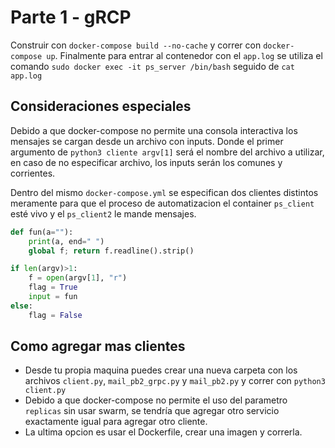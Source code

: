 # Parte 1 - gRCP 
Construir con `docker-compose build --no-cache` y correr con `docker-compose up`. Finalmente para entrar al contenedor con el `app.log` se utiliza el comando `sudo docker exec -it ps_server /bin/bash` seguido de `cat app.log`

## Consideraciones especiales
Debido a que docker-compose no permite una consola interactiva los mensajes se cargan desde un archivo con inputs. Donde el primer argumento de `python3 cliente argv[1]` será el nombre del archivo a utilizar, en caso de no especificar archivo, los inputs serán los comunes y corrientes. 

Dentro del mismo `docker-compose.yml` se especifican dos clientes distintos meramente para que el proceso de automatizacion el container `ps_client` esté vivo y el `ps_client2` le mande mensajes. 

```PYTHON
def fun(a=""):
    print(a, end=" ")
    global f; return f.readline().strip()

if len(argv)>1:
    f = open(argv[1], "r")
    flag = True
    input = fun
else:
    flag = False
```

## Como agregar mas clientes

- Desde tu propia maquina puedes crear una nueva carpeta con los archivos `client.py`, `mail_pb2_grpc.py` y `mail_pb2.py` y correr con `python3 client.py`
- Debido a que docker-compose no permite el uso del parametro `replicas` sin usar swarm, se tendría que agregar otro servicio exactamente igual para agregar otro cliente.
- La ultima opcion es usar el Dockerfile, crear una imagen y correrla. 